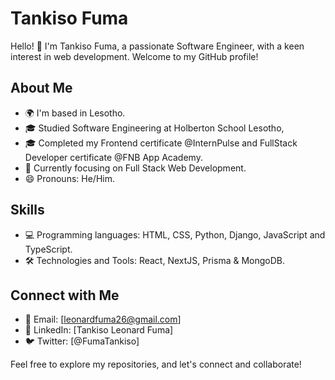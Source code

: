 # Tankiso Fuma

Hello! 👋 I'm Tankiso Fuma, a passionate Software Engineer, with a keen interest in web development. Welcome to my GitHub profile!

## About Me

- 🌍 I'm based in Lesotho.
- 🎓 Studied Software Engineering at Holberton School Lesotho,
- 🎓 Completed my Frontend certificate @InternPulse and FullStack Developer certificate @FNB App Academy.
- 🌱 Currently focusing on Full Stack Web Development.
- 😄 Pronouns: He/Him.

## Skills

- 💻 Programming languages: HTML, CSS, Python, Django, JavaScript and TypeScript.
- 🛠️ Technologies and Tools: React, NextJS, Prisma & MongoDB.

## Connect with Me

- 📧 Email: [leonardfuma26@gmail.com]
- 💼 LinkedIn: [Tankiso Leonard Fuma]
- 🐦 Twitter: [@FumaTankiso]

Feel free to explore my repositories, and let's connect and collaborate!

<!---
Fuma1322/Fuma1322 is a ✨ special ✨ repository because its `README.md` (this file) appears on your GitHub profile.
You can click the Preview link to take a look at your changes.
--->
